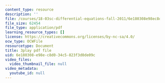 ```yaml
---
content_type: resource
description: ''
file: /courses/18-03sc-differential-equations-fall-2011/6e180308e98ec8d034c5823f3d0de09c_tVzaX9u6YAE.pdf
file_size: 62454
file_type: application/pdf
learning_resource_types: []
license: https://creativecommons.org/licenses/by-nc-sa/4.0/
ocw_type: OCWFile
resourcetype: Document
title: 3play pdf file
uid: 6e180308-e98e-c8d0-34c5-823f3d0de09c
video_files:
  video_thumbnail_file: null
video_metadata:
  youtube_id: null
---
```

